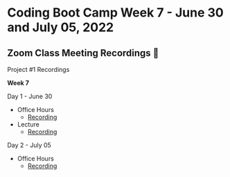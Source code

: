 # Coding Boot Camp Week 7 - June 30 and July 05, 2022 

## Zoom Class Meeting Recordings 🎥

Project #1 Recordings

**Week 7**

Day 1 - June 30
* Office Hours
  * [Recording](https://zoom.us/rec/play/fT3_WyhsNBFv5Ks6WwiIoVHFckxE-3FJbp0onYj1sNnmUqo7S2V_7FQRFy5vTAZsx5rsVpNawZdqzF3m.8kNpqjIRbshOvNtZ)
* Lecture 
  * [Recording](https://zoom.us/rec/play/7QmUWHohzMGPp7m5603yzAVSup8JRdUJPi3i27iKOBLi1NHD8ZoHODU_yJbJIz1-UJqiHlFr6fRTwb-4.OO1cy6NG-c4_gTNr)

Day 2 - July 05
* Office Hours
  * [Recording](https://zoom.us/rec/play/w_JsJZTor9lSSdA5ofnTrhvkqmQBPH5bzGfB-yIPJDWvf70cWJsv9IatmB7PSnQ1U-JTKSWMvfmAkKE9.vFna9nKxem8IxqOI)